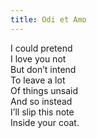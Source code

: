 ```yaml
---
title: Odi et Amo
---
```

I could pretend \
I love you not\
But don’t intend\
To leave a lot\
Of things unsaid\
And so instead\
I’ll slip this note\
Inside your coat.
